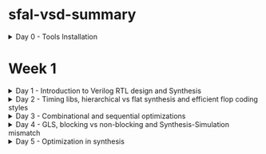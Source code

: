 # sfal-vsd-summary

<details>
	<summary>Day 0 - Tools Installation </summary>
	
# Day 0 - Tools Installation
## Yosys
A framework for Verilog RTL synthesis.
```
# Update package lists
sudo apt-get update

# Clone the Yosys repository
git clone [https://github.com/YosysHQ/yosys.git](https://github.com/YosysHQ/yosys.git)
cd yosys

# Install dependencies
sudo apt-get install build-essential clang bison flex \
	libreadline-dev gawk tcl-dev libffi-dev git \
	graphviz xdot pkg-config python3 libboost-system-dev \
	libboost-python-dev libboost-filesystem-dev zlib1g-dev

# Build and install
make config-gcc
make
sudo make install
```
## Icarus Verilog (iverilog)
A Verilog simulation and synthesis tool.
```
sudo apt-get update
sudo apt-get install iverilog
```
## GTKWave
A fully featured GTK+ based waveform viewer.
```
sudo apt-get update
sudo apt-get install gtkwave
```
## ngspice
A mixed-level/mixed-signal circuit simulator.
```
# First, download the tarball from [https://sourceforge.net/projects/ngspice/files/](https://sourceforge.net/projects/ngspice/files/)
# Then, run the following commands, replacing 'ngspice-XX' with the correct version number.
tar -zxvf ngspice-XX.tar.gz
cd ngspice-XX
mkdir release
cd release
../configure --with-x --with-readline=yes --disable-debug
make
sudo make install
```
## Magic
A VLSI layout tool.
```
# Install all dependencies at once
sudo apt-get install m4 tcsh csh libx11-dev tcl-dev tk-dev \
    libcairo2-dev mesa-common-dev libglu1-mesa-dev libncurses-dev

# Clone the repository
git clone [https://github.com/RTimothyEdwards/magic.git](https://github.com/RTimothyEdwards/magic.git)
cd magic

# Build and install
./configure
make
sudo make install
```
## OpenLANE
An automated RTL to GDSII flow that runs in a Docker environment.
```
1. Install Dependencies
sudo apt-get update
sudo apt-get upgrade
sudo apt install -y build-essential python3 python3-venv python3-pip make git
```
## 2. Install Docker
```
# Add Docker's official GPG key and set up the repository
sudo apt install apt-transport-https ca-certificates curl software-properties-common
curl -fsSL [https://download.docker.com/linux/ubuntu/gpg](https://download.docker.com/linux/ubuntu/gpg) | sudo gpg --dearmor -o /usr/share/keyrings/docker-archive-keyring.gpg
echo "deb [arch=amd64 signed-by=/usr/share/keyrings/docker-archive-keyring.gpg] [https://download.docker.com/linux/ubuntu](https://download.docker.com/linux/ubuntu) $(lsb_release -cs) stable" | sudo tee /etc/apt/sources.list.d/docker.list > /dev/null

# Install Docker Engine
sudo apt update
sudo apt install docker-ce docker-ce-cli containerd.io
```
## 3. Manage Docker Permissions
```
# Add your user to the 'docker' group to run commands without sudo
sudo groupadd docker
sudo usermod -aG docker $USER

# IMPORTANT: YOU MUST REBOOT YOUR SYSTEM NOW FOR THIS TO TAKE EFFECT
sudo reboot

# After rebooting, verify by running: docker run hello-world
```
## 4. Install OpenLANE
```
# Navigate to your home directory and clone the repository
cd $HOME
git clone [https://github.com/The-OpenROAD-Project/OpenLane.git](https://github.com/The-OpenROAD-Project/OpenLane.git)

# Go into the directory and build the environment
cd OpenLane
make

# Run the test set to ensure everything works
make test
```


  
# Day 0 - The Digital Chip Design and Verification Flow

This document outlines the standard process for taking an application from a high-level specification to a physical, manufactured microchip. The core principle is to create and verify the design at different levels of abstraction, ensuring the output remains consistent at every stage.

The ultimate goal is to ensure the final silicon chip's output (**O4**) matches the outputs from all previous stages of design and simulation (**O3**, **O2**, and **O1**).

`O4 == O3 == O2 == O1`



---

##  Stage 1: High-Level Modeling (Output O1)

Before designing any hardware, we first model the chip's intended application in a high-level language like C or C++. This model serves as a "golden reference" to ensure the logic is correct and meets the specification.

* **Goal:** Create a functional C model of the application's specification.
* **Process:**
    1.  The application logic is written in C.
    2.  A testbench, also in C, is created to provide inputs to the model and check its output.
    3.  The code is compiled using a standard C compiler (like GCC).
* **Verification:** The output from this stage is **O1**. We run the testbench to confirm that **O1** matches the expected result. This validates the core algorithm.

---

##  Stage 2: RTL Design (Output O2)

Once the high-level logic is confirmed, we create a "soft copy" of the hardware using a Hardware Description Language (HDL).

* **Goal:** Describe the hardware's behavior and structure in code.
* **Process:** The hardware design, including the processor and peripherals, is written in an HDL like Verilog or SystemVerilog. This is called the Register-Transfer Level (RTL) design.
* **Verification:** We run the same application from Stage 1 on a simulation of the RTL hardware. The output of this simulation is **O2**. The critical check here is to ensure `O2 == O1`. This proves that our hardware design correctly implements the application's logic.

---

##  Stage 3: Synthesis & SoC Integration (Output O3)

In this stage, the abstract RTL code is converted into a design made of actual logic gates, and all the chip's components are connected.

* **Goal:** Convert the RTL design into a gate-level netlist and integrate all components into a full System on a Chip (SoC).
* **Process:**
    1.  **Synthesis:** The RTL code is fed into a synthesis tool, which converts it into a **Gate Level Netlist**—a description using standard logic gates (AND, OR, etc.).
    2.  **Component Integration:** The synthesized netlist is combined with other essential blocks like **Macros** (reusable blocks like clock dividers) and **Analog IPs** (ADCs, PLLs).
    3.  **SoC Assembly:** All blocks are connected with General Purpose Input/Output (GPIOs) to create the complete SoC design.
* **Verification:** The application is run on a simulation of this final, integrated gate-level design. The output is **O3**. We must verify that `O3 == O2 == O1`.

---

##  Stage 4: Physical Design & Tapeout (GDSII)

This is where the digital design is transformed into a physical layout—a detailed blueprint for manufacturing.

* **Goal:** Create the final manufacturing file (**GDSII**).
* **Process:**
    1.  **Physical Design:** This involves **floorplanning** (arranging major blocks), **placement** (placing logic gates), and **routing** (drawing the metal wires to connect everything).
    2.  **GDSII Generation:** The final layout is saved in a GDSII file format, which is the blueprint sent to the factory (foundry).
    3.  **Final Checks:** The GDSII file undergoes rigorous checks like **DRC** (Design Rule Check) and **LVS** (Layout vs. Schematic).
* **Tapeout:** The process of sending the final, verified GDSII file to the manufacturing plant.

---

##  Stage 5: Chip Validation (Output O4)

After manufacturing, the physical chip is returned from the foundry. This is often called "Tape-in" or "Silicon Bring-up."

* **Goal:** Test the real silicon chip to ensure it works correctly.
* **Process:** The physical chip is placed on a test board, and the original C testbench is used to feed it inputs and measure its outputs.
* **Verification:** The output from the physical chip is **O4**. The final, ultimate verification is confirming that `O4 == O3 == O2 == O1`. If this holds true, the chip is ready for the market.

---

## Illustrative C Code Example (Stage 1)

Here is a simple example demonstrating Stage 1: creating a C model for a Multiply-Accumulate (MAC) application and testing it with a testbench.

### 1. `application_model.h` - The Header File
This file declares the function that our application model provides.
```c
#ifndef APPLICATION_MODEL_H
#define APPLICATION_MODEL_H

// This function represents the core logic of our application
int run_mac_operation(int a, int b, int c);

#endif // APPLICATION_MODEL_H
```
#### 2. `application_model.c` - The C Model
This file contains the actual C implementation of our application, which serves as the golden reference.
```
#include "application_model.h"

// Implementation of the MAC operation
// This is the "specification" or "golden reference" model
int run_mac_operation(int a, int b, int c) {
    int product = a * b;
    int result = product + c;
    return result;
}
```
### 3. `testbench.c` - The Testbench
This file tests our C model. It provides inputs, gets the output (O1), and compares it to a known correct answer.
```
#include <stdio.h>
#include "application_model.h"

int main() {
    // 1. Define test inputs
    int input_a = 10;
    int input_b = 5;
    int input_c = 20;

    // 2. Define the expected "golden" output for these inputs
    // Expected = (10 * 5) + 20 = 70
    int expected_o1 = 70;

    printf("--- C Testbench Running ---\n");
    printf("Inputs: a=%d, b=%d, c=%d\n", input_a, input_b, input_c);
    printf("Expected Output (O1): %d\n", expected_o1);

    // 3. Run the application model to get the actual output
    int actual_o1 = run_mac_operation(input_a, input_b, input_c);
    printf("Actual Output (O1) from C Model: %d\n", actual_o1);

    // 4. Verification Step: Compare actual output with expected output
    if (actual_o1 == expected_o1) {
        printf("VERIFICATION PASSED: actual_o1 == expected_o1\n");
    } else {
        printf("VERIFICATION FAILED: actual_o1 != expected_o1\n");
    }

    return 0;
}
```
### 4. `Makefile` - How to Compile
This file tells the `gcc` compiler how to build the final executable program.
```
# Makefile to compile the testbench and application model

# Compiler
CC = gcc

# Compiler flags
CFLAGS = -Wall -Werror

# Target executable name
TARGET = testbench

# Source files
SOURCES = testbench.c application_model.c

# Default rule to build the target
all: $(TARGET)

$(TARGET): $(SOURCES)
	$(CC) $(CFLAGS) -o $(TARGET) $(SOURCES)

# Rule to clean up generated files
clean:
	rm -f $(TARGET)
```
How to Run This Example
1. Save the four code blocks above into their respective files (`application_model.h`, `application_model.c`, `testbench.c`, `Makefile`).

2. Open a terminal in that directory.

3. Compile the code by running the `make` command:
```
make
```
### 4.Execute the compiled program:
```
./testbench
```
#### 5.You will see the following output, which confirms that the C model passed the test.
```
--- C Testbench Running ---
Inputs: a=10, b=5, c=20
Expected Output (O1): 70
Actual Output (O1) from C Model: 70
VERIFICATION PASSED: actual_o1 == expected_o1
```
</details>

# Week 1 

<details>
	<summary>Day 1 - Introduction to Verilog RTL design and Synthesis </summary>

#  Day 1 - Introduction to Verilog RTL design and Synthesis
This section provides an introduction to Verilog RTL design and synthesis, covering the basics of the open-source simulator iverilog, practical labs using iverilog and gtkwave, an introduction to Yosys and logic synthesis, and hands-on labs with Yosys and Sky130 PDKs.


## Introduction to open-source simulator iverilog

Icarus Verilog is an open-source Verilog simulator that allows for the simulation of digital circuits described in the Verilog Hardware Description Language (HDL). It is a valuable tool for debugging and verifying the functionality of your designs before they are synthesized into hardware. This section will cover the basics of installing and using iverilog to compile and simulate your Verilog code.



## Labs using iverilog and gtkwave

### Lab-1 Introduction to iverilog design test bench 
![](IMG/Lab1.png)

### Lab-2 Introduction iverilog gtkwave part1 

In these labs, will get hands-on experience with iverilog and the GTKWave waveform viewer. You will learn how to write simple Verilog modules, create testbenches to verify their functionality, and use GTKWave to visualize the simulation results. This will help you understand the behavior of your designs and debug any issues.

Folder structure of the git clone:

* `lib` - will contain sky130 standard cell library
* `my_lib/verilog_models` - will contain standard cell verilog model
* `verilog_files -contains` the lab experiments source files


Example of a design good_mux.v
```
module good_mux (input i0 , input i1 , input sel , output reg y);
always @ (*)
begin
	if(sel)
		y <= i1;
	else 
		y <= i0;
end
endmodule
```

Example of a testbench tb_good_mux.v

```
`timescale 1ns / 1ps
module tb_good_mux;
	// Inputs
	reg i0,i1,sel;
	// Outputs
	wire y;

        // Instantiate the Unit Under Test (UUT)
	good_mux uut (
		.sel(sel),
		.i0(i0),
		.i1(i1),
		.y(y)
	);

	initial begin
	$dumpfile("tb_good_mux.vcd");
	$dumpvars(0,tb_good_mux);
	// Initialize Inputs
	sel = 0;
	i0 = 0;
	i1 = 0;
	#300 $finish;
	end

always #75 sel = ~sel;
always #10 i0 = ~i0;
always #55 i1 = ~i1;
endmodule
```

For executing any Verilog file into the iverlog simulation 
```
$ iverilog <verilogfile> <testbench>
```
For Example
```
$ iverilog good_mux.v tb_good_mux.v
```

Executing this cmd a new file will be created named as a.out in the same folder 

![](IMG/lab2.1.png)

Now run this a.out file 

```
./a.out 
```

A new file will be created format of that will be .vcd

Now, we will launch the gtkwave for wave simulation 

```
gtkwave <vcd created in previous step>
```
For example 
```
gtkwave tb_good_mux.vcd
```

On running this cmd a new window will be opened of gtk wave 
1. Simply drag and drop input and output to signals
2. Click on zoom fit button

![](IMG/lab2.2.png)








## Introduction to Yosys and Logic synthesis
Yosys is an open-source synthesis tool that converts your Verilog RTL code into a netlist, which is a description of the circuit in terms of logic gates. This section will introduce the fundamental concepts of logic synthesis, including how Yosys optimizes your design for area and performance.

## Labs using Yosys and Sky130 PDKs
These labs will guide you through the process of synthesizing your Verilog designs using Yosys and the Sky130 Process Design Kit (PDK). You will learn how to set up the synthesis flow, generate a netlist, and analyze the results. This will give you practical experience in preparing a design for fabrication.
</Details>


<Details>
<summary>Day 2 - Timing libs, hierarchical vs flat synthesis and efficient flop coding styles</summary>

# Day 2 - Timing libs, hierarchical vs flat synthesis and efficient flop coding styles
	This section focuses on timing libraries, the differences between hierarchical and flat synthesis approaches, and best practices for efficient flip-flop coding styles.

## Introduction to timing .libs
Timing libraries, or .lib files, are crucial for static timing analysis (STA). They contain detailed information about the timing characteristics of the standard cells used in your design. This section will explain the structure and content of these libraries and how they are used to verify that your design meets its timing requirements.

## Hierarchical vs Flat Synthesis
This section explores two different approaches to synthesis: hierarchical and flat. Hierarchical synthesis synthesizes each module of the design independently, which can be faster and easier to manage for large designs. Flat synthesis, on the other hand, synthesizes the entire design as a single unit, which can result in better optimization but may be more computationally intensive.

## Various Flop Coding Styles and optimization
The way you code your flip-flops in Verilog can have a significant impact on the performance and area of your synthesized circuit. This section will cover different coding styles for flip-flops and discuss how to write efficient and synthesizable code that meets your design goals.
</details>

<details>
<summary>Day 3 - Combinational and sequential optimizations</summary>
	
# Day 3 - Combinational and sequential optimizations

This section delves into the various optimization techniques used for both combinational and sequential logic during the synthesis process.

## Introduction to optimizations
Synthesis tools employ a wide range of optimization techniques to improve the quality of your design. This section provides an overview of these optimizations and explains how they help to reduce area, improve performance, and minimize power consumption.

## Combinational logic optimizations
This section focuses on optimization techniques specifically for combinational logic. Topics will include logic simplification, Boolean algebra, and other methods used to reduce the complexity of the circuit while preserving its functionality.

## Sequential logic optimizations
This section covers optimization techniques for sequential logic, such as state machine encoding, retiming, and clock gating. These techniques are used to improve the timing and power characteristics of your sequential circuits.

## Sequential optimizations for unused outputs
In some cases, the outputs of sequential elements may not be used by any other part of the design. This section will discuss how synthesis tools can identify and remove these unused outputs to reduce the overall area of the circuit.
</details>

<details>
	
<summary> Day 4 - GLS, blocking vs non-blocking and Synthesis-Simulation mismatch </summary>
	
# Day 4 - GLS, blocking vs non-blocking and Synthesis-Simulation mismatch
This section covers Gate-Level Simulation (GLS), the important distinction between blocking and non-blocking assignments, and the potential for mismatches between synthesis and simulation results.

## GLS, Synthesis-Simulation mismatch and Blocking/Non-blocking statements
Gate-Level Simulation (GLS) is a type of simulation that is performed on the synthesized netlist. It is used to verify the functionality and timing of the design after it has been optimized by the synthesis tool. This section will also discuss the critical difference between blocking (=) and non-blocking (<=) assignments in Verilog and how they can lead to synthesis-simulation mismatches if not used correctly.

## Labs on GLS and Synthesis-Simulation Mismatch
In these labs, you will perform Gate-Level Simulations on your synthesized designs and learn how to identify and debug synthesis-simulation mismatches. This will give you a deeper understanding of the importance of writing synthesizable Verilog code.

## Labs on synth-sim mismatch for blocking statement
These labs will focus specifically on how the use of blocking statements can lead to synthesis-simulation mismatches. You will see practical examples of this issue and learn how to avoid it in your own designs.
</details>

<details>

<summary>Day 5 - Optimization in synthesis</summary>
	
# Day 5 - Optimization in synthesis
This section explores advanced optimization techniques used in synthesis, focusing on control structures like if and case statements, as well as for loops and generate blocks.

## If Case constructs
This section will discuss how synthesis tools handle if and case statements in Verilog. You will learn how these constructs are translated into logic gates and how different coding styles can affect the quality of the synthesized circuit.

## Labs on "Incomplete If Case"
In these labs, you will learn about the concept of "incomplete if case" statements and how they can lead to the inference of latches in your design. You will see how to identify and fix these issues to ensure that your design is purely combinational.

## Labs on "Incomplete overlapping Case"
These labs will cover the topic of "incomplete overlapping case" statements. You will learn how these constructs can lead to unexpected behavior in your synthesized circuit and how to write your code to avoid these issues.

## for loop and for generate
This section will explore the use of for loops and generate blocks in Verilog. You will learn how these constructs can be used to create regular and scalable hardware structures and how they are handled by the synthesis tool.

## Labs on "for loop" and "for generate"
In these labs, you will get hands-on experience with for loops and generate blocks. You will learn how to use these constructs to create complex hardware designs and how to write efficient and synthesizable code.
</details>
